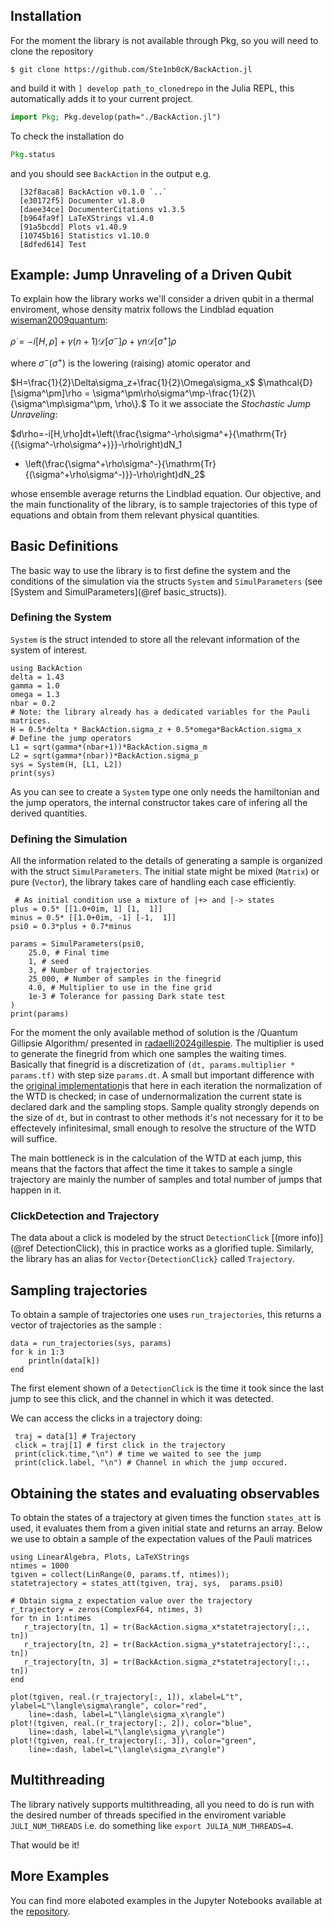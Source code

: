 ## Installation
For the moment the library is not available through Pkg, so you will need to clone the repository 

```console
$ git clone https://github.com/Ste1nb0cK/BackAction.jl
```

and build it with `] develop path_to_clonedrepo` in the Julia REPL, this automatically adds it to your
current project. 

```julia
import Pkg; Pkg.develop(path="./BackAction.jl")
```

To check the installation do

```julia
Pkg.status
```

and you should see `BackAction` in the output e.g.

```console
  [32f8aca8] BackAction v0.1.0 `..`
  [e30172f5] Documenter v1.8.0
  [daee34ce] DocumenterCitations v1.3.5
  [b964fa9f] LaTeXStrings v1.4.0
  [91a5bcdd] Plots v1.40.9
  [10745b16] Statistics v1.10.0
  [8dfed614] Test

```


## Example: Jump Unraveling of a Driven Qubit
To explain how the library works  we'll consider a driven qubit in a thermal enviroment, 
whose density matrix follows the Lindblad equation [wiseman2009quantum](@cite):

$\dot{\rho}=-i[H,\rho]+\gamma(n+1)\mathcal{D}[\sigma^-]\rho+\gamma n\mathcal{D}[\sigma^+]\rho$

where $\sigma^- (\sigma^+)$ is the lowering (raising) atomic operator and

$H=\frac{1}{2}\Delta\sigma_z+\frac{1}{2}\Omega\sigma_x$
$\mathcal{D}[\sigma^\pm]\rho = \sigma^\pm\rho\sigma^\mp-\frac{1}{2}\{\sigma^\mp\sigma^\pm, \rho\}.$
To it we associate the *Stochastic Jump Unraveling*:

$d\rho=-i[H,\rho]dt+\left(\frac{\sigma^-\rho\sigma^+}{\mathrm{Tr}{(\sigma^-\rho\sigma^+)}}-\rho\right)dN_1
+ \left(\frac{\sigma^+\rho\sigma^-}{\mathrm{Tr}{(\sigma^+\rho\sigma^-)}}-\rho\right)dN_2$

whose ensemble average returns the Lindblad equation. Our objective, and the main functionality 
of the library, is to sample trajectories of this type of equations and obtain from them relevant physical quantities.

## Basic Definitions
The basic way to use the library is to first define the system and 
the conditions of the simulation via the structs `System` and `SimulParameters` (see [System and SimulParameters](@ref basic_structs)). 

### Defining the System
`System` is the struct intended to store all the relevant information of the system of interest. 
```@example workflow1
using BackAction
delta = 1.43
gamma = 1.0
omega = 1.3
nbar = 0.2
# Note: the library already has a dedicated variables for the Pauli matrices.
H = 0.5*delta * BackAction.sigma_z + 0.5*omega*BackAction.sigma_x
# Define the jump operators
L1 = sqrt(gamma*(nbar+1))*BackAction.sigma_m
L2 = sqrt(gamma*(nbar))*BackAction.sigma_p
sys = System(H, [L1, L2])
print(sys)
```

As you can see to create a `System` type one only needs the hamiltonian and the jump operators, the internal
constructor takes care of infering all the derived quantities.

### Defining the Simulation
All the information related to the details of generating a sample is organized with the struct `SimulParameters`.
The initial state might be mixed (`Matrix`) or pure (`Vector`), the library takes care of handling each case 
efficiently.

```@example workflow1
 # As initial condition use a mixture of |+> and |-> states
plus = 0.5* [[1.0+0im, 1] [1,  1]]
minus = 0.5* [[1.0+0im, -1] [-1,  1]]
psi0 = 0.3*plus + 0.7*minus

params = SimulParameters(psi0,
    25.0, # Final time
    1, # seed
    3, # Number of trajectories
    25_000, # Number of samples in the finegrid
    4.0, # Multiplier to use in the fine grid
    1e-3 # Tolerance for passing Dark state test
)
print(params)
```
For the moment the only available method of solution is the /Quantum Gillipsie Algorithm/
presented in [radaelli2024gillespie](@cite). The multiplier is used to generate the finegrid from which one samples the waiting times. Basically that finegrid is a discretization of `(dt, params.multiplier * params.tf)` with step size `params.dt`. A small but important difference with the [original implementation](https://github.com/marcoradaelli/GillespieQuantumJumps)is that here in each iteration the normalization of the WTD is checked; in case of undernormalization the current state is declared dark and the sampling stops. Sample quality strongly depends on the size of `dt`, but in contrast to other methods it's not necessary for it to be effectevely infinitesimal, small enough to resolve the structure of the WTD will suffice.

The main bottleneck is in the calculation of the WTD at each jump, this means that the factors that
affect the time it takes to sample a single trajectory are mainly the number of samples and total
number of jumps that happen in it.


### ClickDetection and Trajectory
The data about a click is modeled by the struct `DetectionClick` [(more info)](@ref DetectionClick), this in practice works as a glorified tuple. Similarly, the library has an alias for `Vector{DetectionClick}` called `Trajectory`. 

## Sampling trajectories
To obtain a sample of trajectories one uses `run_trajectories`, this returns a vector of trajectories as the sample :

```@example workflow1
data = run_trajectories(sys, params)
for k in 1:3
    println(data[k])
end
```

The first element shown of a `DetectionClick` is the time it took since the last jump to see this click, 
and the channel in which it was detected.

We can access the clicks in a trajectory doing:

```@example workflow1
 traj = data[1] # Trajectory
 click = traj[1] # first click in the trajectory
 print(click.time,"\n") # time we waited to see the jump 
 print(click.label, "\n") # Channel in which the jump occured.
```

## Obtaining the states and evaluating observables
To obtain the states of a trajectory at given times the function `states_att` is used, it evaluates them 
from a given initial state and returns an array. Below we use to obtain a sample of the expectation values
of the Pauli matrices

```@example workflow1
using LinearAlgebra, Plots, LaTeXStrings
ntimes = 1000 
tgiven = collect(LinRange(0, params.tf, ntimes));
statetrajectory = states_att(tgiven, traj, sys,  params.psi0)

# Obtain sigma_z expectation value over the trajectory
r_trajectory = zeros(ComplexF64, ntimes, 3)
for tn in 1:ntimes
   r_trajectory[tn, 1] = tr(BackAction.sigma_x*statetrajectory[:,:, tn]) 
   r_trajectory[tn, 2] = tr(BackAction.sigma_y*statetrajectory[:,:, tn]) 
   r_trajectory[tn, 3] = tr(BackAction.sigma_z*statetrajectory[:,:, tn]) 
end 

plot(tgiven, real.(r_trajectory[:, 1]), xlabel=L"t", ylabel=L"\langle\sigma\rangle", color="red", 
    line=:dash, label=L"\langle\sigma_x\rangle")
plot!(tgiven, real.(r_trajectory[:, 2]), color="blue", 
    line=:dash, label=L"\langle\sigma_y\rangle")
plot!(tgiven, real.(r_trajectory[:, 3]), color="green", 
    line=:dash, label=L"\langle\sigma_z\rangle")

```
## Multithreading
The library natively supports multithreading, all you need to do is run with the desired number of threads specified in the enviroment variable `JULI_NUM_THREADS` i.e. do something like `export JULIA_NUM_THREADS=4`.

That would be it!

## More Examples
You can find more elaboted examples in the Jupyter Notebooks available at the [repository](https://github.com/Ste1nb0cK/BackAction.jl/tree/5ed9dd8e60f16a799882b3e3a22aec53fe7428b2/notebooks).
